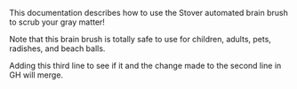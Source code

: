 
This documentation describes how to use the Stover automated brain brush to scrub your gray matter!

Note that this brain brush is totally safe to use for children, adults, pets, radishes, and beach balls.

Adding this third line to see if it and the change made to the second line in GH will merge.
